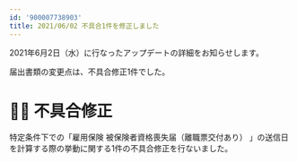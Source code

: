 ```yaml
---
id: '900007738903'
title: 2021/06/02 不具合1件を修正しました
---
```

2021年6月2日（水）に行なったアップデートの詳細をお知らせします。

届出書類の変更点は、不具合修正1件でした。

# 👨‍⚕️ 不具合修正

特定条件下での「雇用保険 被保険者資格喪失届（離職票交付あり） 」の送信日を計算する際の挙動に関する1件の不具合修正を行ないました。
